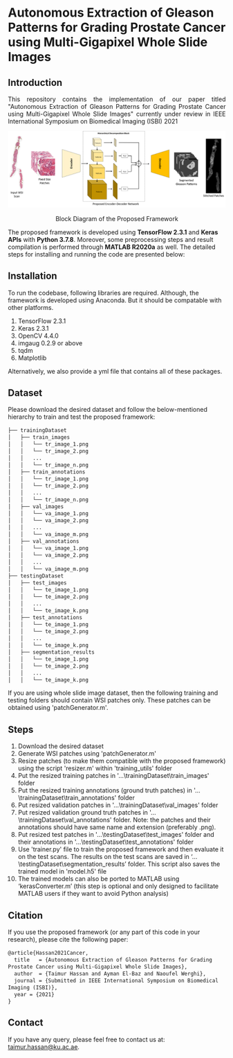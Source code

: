 # Autonomous Extraction of Gleason Patterns for Grading Prostate Cancer using Multi-Gigapixel Whole Slide Images

## Introduction
<p align="justify">
This repository contains the implementation of our paper titled "Autonomous Extraction of Gleason Patterns for Grading Prostate Cancer using Multi-Gigapixel Whole Slide Images" currently under review in IEEE International Symposium on Biomedical Imaging (ISBI) 2021</p>

![RAG-Netv2](/images/Fig2.png) 
<p align="center"> Block Diagram of the Proposed Framework</p>

The proposed framework is developed using <b>TensorFlow 2.3.1</b> and <b>Keras APIs</b> with <b>Python 3.7.8</b>. Moreover, some preprocessing steps and result compilation is performed through <b>MATLAB R2020a</b> as well. The detailed steps for installing and running the code are presented below:

## Installation
To run the codebase, following libraries are required. Although, the framework is developed using Anaconda. But it should be compatable with other platforms.

1) TensorFlow 2.3.1 
2) Keras 2.3.1 
3) OpenCV 4.4.0
4) imgaug 0.2.9 or above
5) tqdm
6) Matplotlib

Alternatively, we also provide a yml file that contains all of these packages.

## Dataset
Please download the desired dataset and follow the below-mentioned hierarchy to train and test the proposed framework:
```
├── trainingDataset
│   ├── train_images
│   │   └── tr_image_1.png
│   │   └── tr_image_2.png
│   │   ...
│   │   └── tr_image_n.png
│   ├── train_annotations
│   │   └── tr_image_1.png
│   │   └── tr_image_2.png
│   │   ...
│   │   └── tr_image_n.png
│   ├── val_images
│   │   └── va_image_1.png
│   │   └── va_image_2.png
│   │   ...
│   │   └── va_image_m.png
│   ├── val_annotations
│   │   └── va_image_1.png
│   │   └── va_image_2.png
│   │   ...
│   │   └── va_image_m.png
├── testingDataset
│   ├── test_images
│   │   └── te_image_1.png
│   │   └── te_image_2.png
│   │   ...
│   │   └── te_image_k.png
│   ├── test_annotations
│   │   └── te_image_1.png
│   │   └── te_image_2.png
│   │   ...
│   │   └── te_image_k.png
│   ├── segmentation_results
│   │   └── te_image_1.png
│   │   └── te_image_2.png
│   │   ...
│   │   └── te_image_k.png
```

If you are using whole slide image dataset, then the following training and testing folders should contain WSI patches only. These patches can be obtained using 'patchGenerator.m'. 
## Steps 
<p align="justify">

1) Download the desired dataset
2) Generate WSI patches using 'patchGenerator.m'
3) Resize patches (to make them compatible with the proposed framework) using the script 'resizer.m' within 'training_utils' folder 
4) Put the resized training patches in '…\trainingDataset\train_images' folder
5) Put the resized training annotations (ground truth patches) in '…\trainingDataset\train_annotations' folder
6) Put resized validation patches in '…\trainingDataset\val_images' folder
7) Put resized validation ground truth patches in '…\trainingDataset\val_annotations' folder. Note: the patches and their annotations should have same name and extension (preferably .png).
8) Put resized test patches in '…\testingDataset\test_images' folder and their annotations in '…\testingDataset\test_annotations' folder
9) Use 'trainer.py' file to train the proposed framework and then evaluate it on the test scans. The results on the test scans are saved in ‘…\testingDataset\segmentation_results’ folder. This script also saves the trained model in 'model.h5' file
10) The trained models can also be ported to MATLAB using ‘kerasConverter.m’ (this step is optional and only designed to facilitate MATLAB users if they want to avoid Python analysis)
</p>

## Citation
If you use the proposed framework (or any part of this code in your research), please cite the following paper:

```
@article{Hassan2021Cancer,
  title   = {Autonomous Extraction of Gleason Patterns for Grading Prostate Cancer using Multi-Gigapixel Whole Slide Images},
  author  = {Taimur Hassan and Ayman El-Baz and Naoufel Werghi},
  journal = {Submitted in IEEE International Symposium on Biomedical Imaging (ISBI)},
  year = {2021}
}
```

## Contact
If you have any query, please feel free to contact us at: taimur.hassan@ku.ac.ae.
